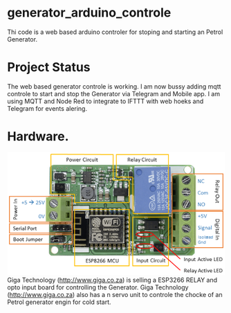 # generator_arduino_controle
Thi code is a web based arduino controler for stoping and starting an Petrol Generator.
# Project Status
The web based generator controle is working.
I am now bussy adding mqtt controle to start and stop the Generator via Telegram and Mobile app.
I am using MQTT and Node Red to integrate to IFTTT with web hoeks and Telegram for events alering.
# Hardware.
![esp2866 board](iot_wifi_relay_module.png?raw=true "ESP8266 board")<br>
Giga Technology (http://www.giga.co.za) is selling a ESP3266 RELAY and opto input board for controlling the Generator.
Giga Technology (http://www.giga.co.za) also has a n servo unit to controle the chocke of an Petrol generator engin for cold start.
